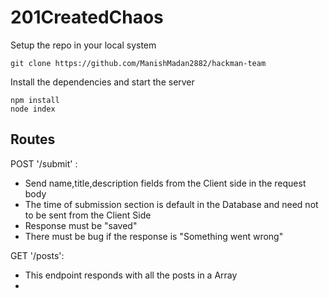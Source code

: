 # 201CreatedChaos

Setup the repo in your local system
```
git clone https://github.com/ManishMadan2882/hackman-team
```
Install the dependencies and start the server
```
npm install
node index
```
## Routes
POST '/submit' : 
* Send name,title,description fields from the Client side in the request body
* The time of submission section is default in the Database and need not to be sent from the Client Side
* Response must be "saved"
* There must be bug if the response is "Something went wrong"

GET '/posts':
* This endpoint responds with all the posts in a Array
* 
